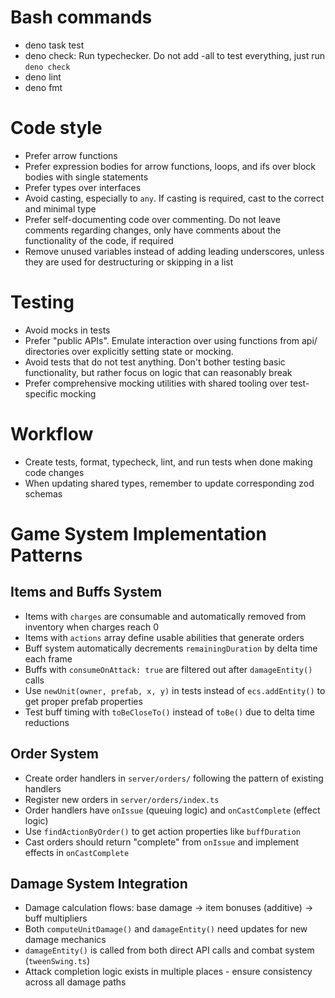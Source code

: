 # Bash commands

- deno task test
- deno check: Run typechecker. Do not add -all to test everything, just run
  `deno check`
- deno lint
- deno fmt

# Code style

- Prefer arrow functions
- Prefer expression bodies for arrow functions, loops, and ifs over block bodies
  with single statements
- Prefer types over interfaces
- Avoid casting, especially to `any`. If casting is required, cast to the
  correct and minimal type
- Prefer self-documenting code over commenting. Do not leave comments regarding
  changes, only have comments about the functionality of the code, if required
- Remove unused variables instead of adding leading underscores, unless they are
  used for destructuring or skipping in a list

# Testing

- Avoid mocks in tests
- Prefer "public APIs". Emulate interaction over using functions from api/
  directories over explicitly setting state or mocking.
- Avoid tests that do not test anything. Don't bother testing basic
  functionality, but rather focus on logic that can reasonably break
- Prefer comprehensive mocking utilities with shared tooling over test-specific
  mocking

# Workflow

- Create tests, format, typecheck, lint, and run tests when done making code
  changes
- When updating shared types, remember to update corresponding zod schemas

# Game System Implementation Patterns

## Items and Buffs System

- Items with `charges` are consumable and automatically removed from inventory
  when charges reach 0
- Items with `actions` array define usable abilities that generate orders
- Buff system automatically decrements `remainingDuration` by delta time each
  frame
- Buffs with `consumeOnAttack: true` are filtered out after `damageEntity()`
  calls
- Use `newUnit(owner, prefab, x, y)` in tests instead of `ecs.addEntity()` to
  get proper prefab properties
- Test buff timing with `toBeCloseTo()` instead of `toBe()` due to delta time
  reductions

## Order System

- Create order handlers in `server/orders/` following the pattern of existing
  handlers
- Register new orders in `server/orders/index.ts`
- Order handlers have `onIssue` (queuing logic) and `onCastComplete` (effect
  logic)
- Use `findActionByOrder()` to get action properties like `buffDuration`
- Cast orders should return "complete" from `onIssue` and implement effects in
  `onCastComplete`

## Damage System Integration

- Damage calculation flows: base damage → item bonuses (additive) → buff
  multipliers
- Both `computeUnitDamage()` and `damageEntity()` need updates for new damage
  mechanics
- `damageEntity()` is called from both direct API calls and combat system
  (`tweenSwing.ts`)
- Attack completion logic exists in multiple places - ensure consistency across
  all damage paths

